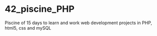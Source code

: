 # 42_piscine_PHP
Piscine of 15 days to learn and work web development projects in PHP, html5, css and mySQL
